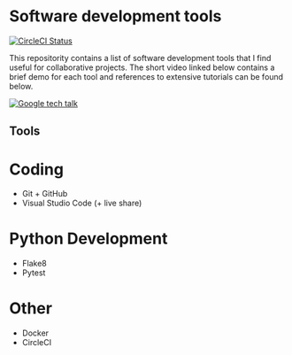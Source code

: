 # Software development tools
[![CircleCI Status](https://circleci.com/gh/aldro61/devtools_tutorial.svg?style=shield)](https://circleci.com/gh/aldro61/devtools_tutorial)


This repositority contains a list of software development tools that I find useful for collaborative projects. The short video linked below contains a brief demo for each tool and references to extensive tutorials can be found below.

[![Google tech talk](https://img.youtube.com/vi/uomMdBdEwnk/0.jpg)](https://www.youtube.com/watch?v=uomMdBdEwnk)

## Tools

# Coding
* Git + GitHub
* Visual Studio Code (+ live share)

# Python Development
* Flake8
* Pytest

# Other
* Docker
* CircleCI

